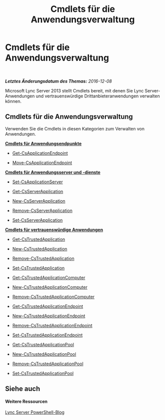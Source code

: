 ﻿---
title: Cmdlets für die Anwendungsverwaltung
TOCTitle: Cmdlets für die Anwendungsverwaltung
ms:assetid: 3b06d974-bda8-4ea6-b8fb-4d9e60265868
ms:mtpsurl: https://technet.microsoft.com/de-de/library/Gg415646(v=OCS.15)
ms:contentKeyID: 49293726
ms.date: 12/10/2016
mtps_version: v=OCS.15
ms.translationtype: HT
---

# Cmdlets für die Anwendungsverwaltung

 

_**Letztes Änderungsdatum des Themas:** 2016-12-08_

Microsoft Lync Server 2013 stellt Cmdlets bereit, mit denen Sie Lync Server-Anwendungen und vertrauenswürdige Drittanbieteranwendungen verwalten können.

## Cmdlets für die Anwendungsverwaltung

Verwenden Sie die Cmdlets in diesen Kategorien zum Verwalten von Anwendungen.

**[Cmdlets für Anwendungsendpunkte](lync-server-2013-application-endpoints-cmdlets.md)**

  - [Get-CsApplicationEndpoint](get-csapplicationendpoint.md)

  - [Move-CsApplicationEndpoint](move-csapplicationendpoint.md)

**[Cmdlets für Anwendungsserver und -dienste](lync-server-2013-application-server-and-services-cmdlets.md)**

  - [Set-CsApplicationServer](set-csapplicationserver.md)

  - [Get-CsServerApplication](get-csserverapplication.md)

  - [New-CsServerApplication](new-csserverapplication.md)

  - [Remove-CsServerApplication](remove-csserverapplication.md)

  - [Set-CsServerApplication](set-csserverapplication.md)

**[Cmdlets für vertrauenswürdige Anwendungen](lync-server-2013-trusted-applications-cmdlets.md)**

  - [Get-CsTrustedApplication](get-cstrustedapplication.md)

  - [New-CsTrustedApplication](new-cstrustedapplication.md)

  - [Remove-CsTrustedApplication](remove-cstrustedapplication.md)

  - [Set-CsTrustedApplication](set-cstrustedapplication.md)

  - [Get-CsTrustedApplicationComputer](get-cstrustedapplicationcomputer.md)

  - [New-CsTrustedApplicationComputer](new-cstrustedapplicationcomputer.md)

  - [Remove-CsTrustedApplicationComputer](remove-cstrustedapplicationcomputer.md)

  - [Get-CsTrustedApplicationEndpoint](get-cstrustedapplicationendpoint.md)

  - [New-CsTrustedApplicationEndpoint](new-cstrustedapplicationendpoint.md)

  - [Remove-CsTrustedApplicationEndpoint](remove-cstrustedapplicationendpoint.md)

  - [Set-CsTrustedApplicationEndpoint](set-cstrustedapplicationendpoint.md)

  - [Get-CsTrustedApplicationPool](get-cstrustedapplicationpool.md)

  - [New-CsTrustedApplicationPool](new-cstrustedapplicationpool.md)

  - [Remove-CsTrustedApplicationPool](remove-cstrustedapplicationpool.md)

  - [Set-CsTrustedApplicationPool](set-cstrustedapplicationpool.md)

## Siehe auch

#### Weitere Ressourcen

[Lync Server PowerShell-Blog](http://go.microsoft.com/fwlink/?linkid=203150%26clcid=0x407)

